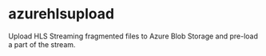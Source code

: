 # azurehlsupload
Upload HLS Streaming fragmented files to Azure Blob Storage and pre-load a part of the stream. 
